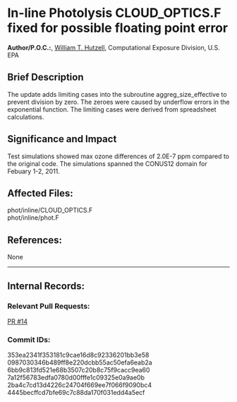 # In-line Photolysis CLOUD_OPTICS.F fixed for possible floating point error

**Author/P.O.C.:**, [William T. Hutzell](mailto:hutzell.bill@epa.gov), Computational Exposure Division, U.S. EPA


## Brief Description
The update adds limiting cases into the subroutine aggreg_size_effective to prevent division by zero. The zeroes were caused by
underflow errors in the exponential function. The limiting cases were derived from spreadsheet calculations.

## Significance and Impact

Test simulations showed max ozone differences of 2.0E-7 ppm compared to the original code. The simulations spanned the CONUS12 domain for Febuary 1-2, 2011.    

## Affected Files:

phot/inline/CLOUD_OPTICS.F  
phot/inline/phot.F

## References:    

None

-----
## Internal Records:


### Relevant Pull Requests:
  [PR #14](https://github.com/USEPA/CMAQ_Dev/pull/14)

### Commit IDs:

353ea2341f353181c9cae16d8c92336201bb3e58  
0987030346b489ff8e220dcbb55ac50efa6eab2a  
6bb9c813fd521e68b3507c20b8c75f9cacc9ea60  
7a12f56783edfa0780d00fffe1c09325e0a9ae0b  
2ba4c7cd13d4226c24704f669ee7f066f9090bc4  
4445becffcd7bfe69c7c88da170f031edd4a5ecf  
